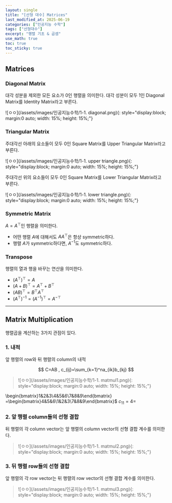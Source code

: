 ```yaml
---
layout: single
title: "[선형 대수] Matrices"
last_modified_at: 2025-06-19
categories: ["인공지능 수학"]
tags: ["선형대수"]
excerpt: "행렬 기초 & 곱셈"
use_math: true
toc: true
toc_sticky: true
---
```


## Matrices
### Diagonal Matrix
대각 성분을 제외한 모든 요소가 0인 행렬을 의미한다.
대각 성분이 모두 1인 Diagonal Matrix를 Identity Matrix라고 부른다.

![ㅇㅇ](/assets/images/인공지능수학/1-1. diagonal.png){: style="display:block; margin:0 auto; width: 15%; height: 15%;"}

### Triangular Matrix
주대각선 아래의 요소들이 모두 0인 Square Matrix를 Upper Triangular Matrix라고 부른다.

![ㅇㅇ](/assets/images/인공지능수학/1-1. upper triangle.png){: style="display:block; margin:0 auto; width: 15%; height: 15%;"}

주대각선 위의 요소들이 모두 0인 Square Matrix를 Lower Triangular Matrix라고 부른다.

![ㅇㅇ](/assets/images/인공지능수학/1-1. lower triangle.png){: style="display:block; margin:0 auto; width: 15%; height: 15%;"}

### Symmetric Matrix
$A=A^\top$인 행렬을 의미한다.
- 어떤 행렬 $A$에 대해서도 $AA^\top$은 항상 symmetric하다.
- 행렬 $A$가 symmetric하다면, $A^{-1}$도 symmetric하다.

### Transpose
행렬의 열과 행을 바꾸는 연산을 의미한다.

- $(A^\top)^\top=A$
- $(A+B)^\top=A^\top+B^\top$
- $(AB)^\top=B^\top A^\top$
- $(A^\top)^{-1}=(A^{-1})^\top=A^{-\top}$

---

## Matrix Multiplication

행렬곱을 계산하는 3가지 관점이 있다.

### 1. 내적
앞 행렬의 row와 뒤 행렬의 column의 내적

$$
C=AB , c_{ij}=\sum_{k=1}^na_{ik}b_{kj}
$$

> ![ㅇㅇ](/assets/images/인공지능수학/1-1. matmul1.png){: style="display:block; margin:0 auto; width: 15%; height: 15%;"}

\begin{bmatrix}1&2&3\\4&5&6\\7&8&9\end{bmatrix}
=\begin{bmatrix}4&5&6\\1&2&3\\7&8&9\end{bmatrix}$
$c_{11}=4=$

### 2. 앞 행렬 column들의 선형 결합

뒤 행렬의 각 column vector는 앞 행렬의 column vector의 선형 결합 계수를 의미한다.

> ![ㅇㅇ](/assets/images/인공지능수학/1-1. matmul2.png){: style="display:block; margin:0 auto; width: 15%; height: 15%;"}

### 3. 뒤 행렬 row들의 선형 결합

앞 행렬의 각 row vector는 뒤 행렬의 row vector의 선형 결합 계수를 의미한다.

> ![ㅇㅇ](/assets/images/인공지능수학/1-1. matmul3.png){: style="display:block; margin:0 auto; width: 15%; height: 15%;"}
